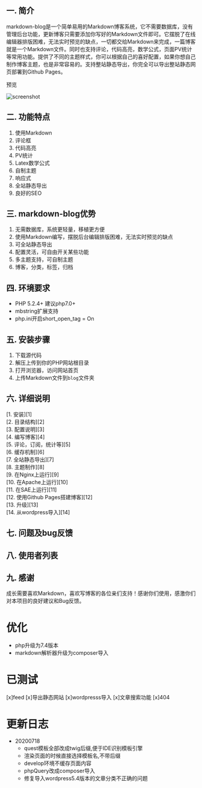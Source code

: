 ## 一. 简介 ##
markdown-blog是一个简单易用的Markdown博客系统，它不需要数据库，没有管理后台功能，更新博客只需要添加你写好的Markdown文件即可。它摆脱了在线编辑器排版困难，无法实时预览的缺点，一切都交给Markdown来完成，一篇博客就是一个Markdown文件。同时也支持评论，代码高亮，数学公式，页面PV统计等常用功能。提供了不同的主题样式，你可以根据自己的喜好配置，如果你想自己制作博客主题，也是非常容易的。支持整站静态导出，你完全可以导出整站静态网页部署到Github Pages。



预览

![screenshot]()

## 二. 功能特点 ##

1. 使用Markdown  
2. 评论框  
3. 代码高亮  
4. PV统计  
5. Latex数学公式  
6. 自制主题  
7. 响应式  
8. 全站静态导出  
9. 良好的SEO  

## 三. markdown-blog优势 ##
 
1. 无需数据库，系统更轻量，移植更方便  
2. 使用Markdown编写，摆脱后台编辑排版困难，无法实时预览的缺点  
3. 可全站静态导出  
4. 配置灵活，可自由开关某些功能  
5. 多主题支持，可自制主题  
6. 博客，分类，标签，归档  

## 四. 环境要求 ##

- PHP 5.2.4+ 建议php7.0+ 
- mbstring扩展支持 
- php.ini开启short_open_tag = On 

## 五. 安装步骤 ##

1. 下载源代码  
2. 解压上传到你的PHP网站根目录  
3. 打开浏览器，访问网站首页  
4. 上传Markdown文件到`blog`文件夹  

## 六. 详细说明 ##

[1. 安装][1]  
[2. 目录结构][2]  
[3. 配置说明][3]  
[4. 编写博客][4]  
[5. 评论，订阅，统计等][5]  
[6. 缓存机制][6]  
[7. 全站静态导出][7]  
[8. 主题制作][8]  
[9. 在Nginx上运行][9]  
[10. 在Apache上运行][10]  
[11. 在SAE上运行][11]  
[12. 使用Github Pages搭建博客][12]  
[13. 升级][13]  
[14. 从wordpress导入][14]

## 七. 问题及bug反馈 ##


## 八. 使用者列表 ##




## 九. 感谢 ##

成长需要喜欢Markdown，喜欢写博客的各位亲们支持！感谢你们使用，感激你们对本项目的良好建议和Bug反馈。

# 优化
* php升级为7.4版本
* markdown解析器升级为composer导入


# 已测试
[x]feed
[x]导出静态网站
[x]wordpresss导入
[x]文章搜索功能
[x]404


# 更新日志
* 20200718
    * quest模板全部改成twig后缀,便于IDE识别模板引擎
    * 渲染页面的时候直接选择模板名,不带后缀
    * develop环境不缓存页面内容
    * phpQuery改成composer导入
    * 修复导入wordpress5.4版本的文章分类不正确的问题
